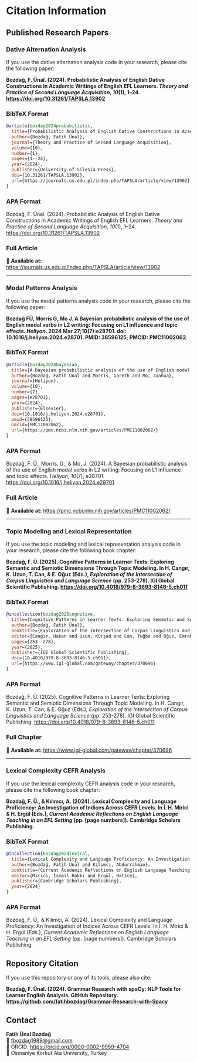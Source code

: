 # Citation Information

## Published Research Papers

### Dative Alternation Analysis

If you use the dative alternation analysis code in your research, please cite the following paper:

**Bozdağ, F. Ünal. (2024). Probabilistic Analysis of English Dative Constructions in Academic Writings of English EFL Learners. *Theory and Practice of Second Language Acquisition*, *10*(1), 1–24. https://doi.org/10.31261/TAPSLA.13902**

### BibTeX Format
```bibtex
@article{bozdag2024probabilistic,
  title={Probabilistic Analysis of English Dative Constructions in Academic Writings of English EFL Learners},
  author={Bozdağ, Fatih Ünal},
  journal={Theory and Practice of Second Language Acquisition},
  volume={10},
  number={1},
  pages={1--24},
  year={2024},
  publisher={University of Silesia Press},
  doi={10.31261/TAPSLA.13902},
  url={https://journals.us.edu.pl/index.php/TAPSLA/article/view/13902}
}
```

### APA Format
Bozdağ, F. Ünal. (2024). Probabilistic Analysis of English Dative Constructions in Academic Writings of English EFL Learners. *Theory and Practice of Second Language Acquisition*, *10*(1), 1–24. https://doi.org/10.31261/TAPSLA.13902

### Full Article
📖 **Available at:** https://journals.us.edu.pl/index.php/TAPSLA/article/view/13902

---

### Modal Patterns Analysis

If you use the modal patterns analysis code in your research, please cite the following paper:

**Bozdağ FÜ, Morris G, Mo J. A Bayesian probabilistic analysis of the use of English modal verbs in L2 writing: Focusing on L1 influence and topic effects. *Heliyon*. 2024 Mar 27;10(7):e28701. doi: 10.1016/j.heliyon.2024.e28701. PMID: 38596125; PMCID: PMC11002062.**

### BibTeX Format
```bibtex
@article{bozdag2024bayesian,
  title={A Bayesian probabilistic analysis of the use of English modal verbs in L2 writing: Focusing on L1 influence and topic effects},
  author={Bozdağ, Fatih Ünal and Morris, Gareth and Mo, Junhua},
  journal={Heliyon},
  volume={10},
  number={7},
  pages={e28701},
  year={2024},
  publisher={Elsevier},
  doi={10.1016/j.heliyon.2024.e28701},
  pmid={38596125},
  pmcid={PMC11002062},
  url={https://pmc.ncbi.nlm.nih.gov/articles/PMC11002062/}
}
```

### APA Format
Bozdağ, F. Ü., Morris, G., & Mo, J. (2024). A Bayesian probabilistic analysis of the use of English modal verbs in L2 writing: Focusing on L1 influence and topic effects. *Heliyon*, *10*(7), e28701. https://doi.org/10.1016/j.heliyon.2024.e28701

### Full Article
📖 **Available at:** https://pmc.ncbi.nlm.nih.gov/articles/PMC11002062/

---

### Topic Modeling and Lexical Representation

If you use the topic modeling and lexical representation analysis code in your research, please cite the following book chapter:

**Bozdağ, F. Ü. (2025). Cognitive Patterns in Learner Texts: Exploring Semantic and Semiotic Dimensions Through Topic Modeling. In H. Cangır, K. Uzun, T. Can, & E. Oğuz (Eds.), *Exploration of the Intersection of Corpus Linguistics and Language Science* (pp. 253-278). IGI Global Scientific Publishing. https://doi.org/10.4018/979-8-3693-8146-5.ch011**

### BibTeX Format
```bibtex
@incollection{bozdag2025cognitive,
  title={Cognitive Patterns in Learner Texts: Exploring Semantic and Semiotic Dimensions Through Topic Modeling},
  author={Bozdağ, Fatih Ünal},
  booktitle={Exploration of the Intersection of Corpus Linguistics and Language Science},
  editor={Cangır, Hakan and Uzun, Kürşad and Can, Tuğba and Oğuz, Emrah},
  pages={253--278},
  year={2025},
  publisher={IGI Global Scientific Publishing},
  doi={10.4018/979-8-3693-8146-5.ch011},
  url={https://www.igi-global.com/gateway/chapter/370696}
}
```

### APA Format
Bozdağ, F. Ü. (2025). Cognitive Patterns in Learner Texts: Exploring Semantic and Semiotic Dimensions Through Topic Modeling. In H. Cangır, K. Uzun, T. Can, & E. Oğuz (Eds.), *Exploration of the Intersection of Corpus Linguistics and Language Science* (pp. 253-278). IGI Global Scientific Publishing. https://doi.org/10.4018/979-8-3693-8146-5.ch011

### Full Chapter
📖 **Available at:** https://www.igi-global.com/gateway/chapter/370696

---

### Lexical Complexity CEFR Analysis

If you use the lexical complexity CEFR analysis code in your research, please cite the following book chapter:

**Bozdağ, F. Ü., & Kılımcı, A. (2024). Lexical Complexity and Language Proficiency: An Investigation of Indices Across CEFR Levels. In İ. H. Mirici & H. Ergül (Eds.), *Current Academic Reflections on English Language Teaching in an EFL Setting* (pp. [page numbers]). Cambridge Scholars Publishing.**

### BibTeX Format
```bibtex
@incollection{bozdag2024lexical,
  title={Lexical Complexity and Language Proficiency: An Investigation of Indices Across CEFR Levels},
  author={Bozdağ, Fatih Ünal and Kılımcı, Abdurrahman},
  booktitle={Current Academic Reflections on English Language Teaching in an EFL Setting},
  editor={Mirici, İsmail Hakkı and Ergül, Hatice},
  publisher={Cambridge Scholars Publishing},
  year={2024}
}
```

### APA Format
Bozdağ, F. Ü., & Kılımcı, A. (2024). Lexical Complexity and Language Proficiency: An Investigation of Indices Across CEFR Levels. In İ. H. Mirici & H. Ergül (Eds.), *Current Academic Reflections on English Language Teaching in an EFL Setting* (pp. [page numbers]). Cambridge Scholars Publishing.

## Repository Citation

If you use this repository or any of its tools, please also cite:

**Bozdağ, F. Ünal. (2024). Grammar Research with spaCy: NLP Tools for Learner English Analysis. GitHub Repository. https://github.com/fatihbozdag/Grammar-Research-with-Spacy**

## Contact
**Fatih Ünal Bozdağ**  
📧 fbozdag1989@gmail.com  
🔗 ORCID: https://orcid.org/0000-0002-9959-4704  
🏫 Osmaniye Korkut Ata University, Turkey
